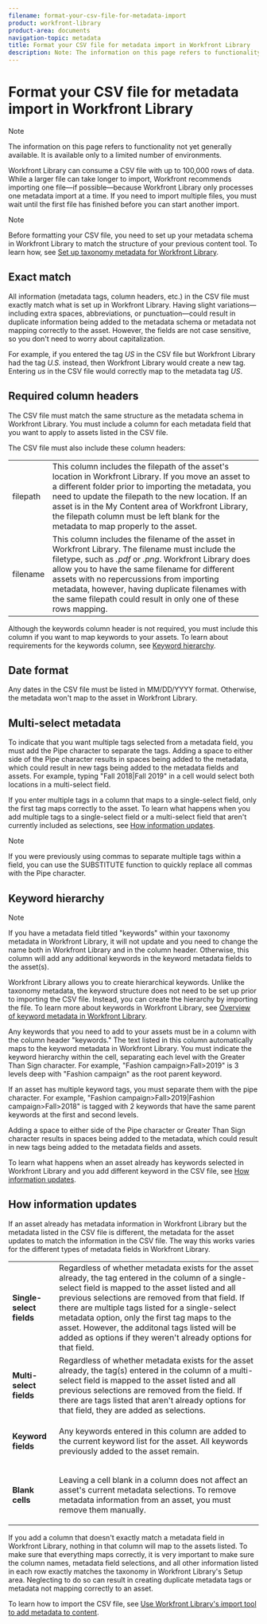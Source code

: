 ```yaml
---
filename: format-your-csv-file-for-metadata-import
product: workfront-library
product-area: documents
navigation-topic: metadata
title: Format your CSV file for metadata import in Workfront Library
description: Note: The information on this page refers to functionality not yet generally available. It is available only to a limited number of environments.
---
```


# Format your CSV file for metadata import in Workfront Library

>[!NOTE]
>
>The information on this page refers to functionality not yet generally available. It is available only to a limited number of environments.

Workfront Library can consume a CSV file with up to 100,000 rows of data. While a larger file can take longer to import, Workfront recommends importing one file—if possible—because Workfront Library only processes one metadata import at a time. If you need to import multiple files, you must wait until the first file has finished before you can start another import.

>[!NOTE]
>
>Before formatting your CSV file, you need to set up your metadata schema in Workfront Library to match the structure of your previous content tool. To learn how, see [Set up taxonomy metadata for Workfront Library](../../../workfront-library/administration-and-setup/metadata/set-up-taxonomy-metadata.md).

## Exact match

All information (metadata tags, column headers, etc.) in the CSV file must exactly match what is set up in Workfront Library. Having slight variations—including extra spaces, abbreviations, or punctuation—could result in duplicate information being added to the metadata schema or metadata not mapping correctly to the asset. However, the fields are not case sensitive, so you don't need to worry about capitalization.

For example, if you entered the tag *US* in the CSV file but Workfront Library had the tag *U.S.* instead, then Workfront Library would create a new tag. Entering *us* in the CSV file would correctly map to the metadata tag *US*.

## Required column headers

The CSV file must match the same structure as the metadata schema in Workfront Library. You must include a column for each metadata field that you want to apply to assets listed in the CSV file.

The CSV file must also include these column headers:

<table cellspacing="0"> 
 <col> 
 <col> 
 <tbody> 
  <tr> 
   <td role="rowheader"> <p>filepath</p> </td> 
   <td>This column includes the filepath of the asset's location in Workfront Library. If you move an asset to a different folder prior to importing the metadata, you need to update the filepath to the new location. If an asset is in the My Content area of Workfront Library, the filepath column must be left blank for the metadata to map properly to the asset.</td> 
  </tr> 
  <tr> 
   <td role="rowheader"> <p>filename</p> </td> 
   <td>This column includes the filename of the asset in Workfront Library. The filename must include the filetype, such as <i>.pdf</i> or <i>.png</i>. Workfront Library does allow you to have the same filename for different assets with no repercussions from importing metadata, however, having duplicate filenames with the same filepath could result in only one of these rows mapping.</td> 
  </tr> 
 </tbody> 
</table>

Although the keywords column header is not required, you must include this column if you want to map keywords to your assets. To learn about requirements for the keywords column, see [Keyword hierarchy](#keywords).

## Date format

Any dates in the CSV file must be listed in MM/DD/YYYY format. Otherwise, the metadata won't map to the asset in Workfront Library.

## Multi-select metadata

To indicate that you want multiple tags selected from a metadata field, you must add the Pipe character to separate the tags. Adding a space to either side of the Pipe character results in spaces being added to the metadata, which could result in new tags being added to the metadata fields and assets. For example, typing "Fall 2018|Fall 2019" in a cell would select both locations in a multi-select field.

If you enter multiple tags in a column that maps to a single-select field, only the first tag maps correctly to the asset. To learn what happens when you add multiple tags to a single-select field or a multi-select field that aren't currently included as selections, see [How information updates](#new).

>[!NOTE]
>
>If you were previously using commas to separate multiple tags within a field, you can use the SUBSTITUTE function to quickly replace all commas with the Pipe character.

## Keyword hierarchy

>[!NOTE]
>
>If you have a metadata field titled "keywords" within your taxonomy metadata in Workfront Library, it will not update and you need to change the name both in Workfront Library and in the column header. Otherwise, this column will add any additional keywords in the keyword metadata fields to the asset(s).

Workfront Library allows you to create hierarchical keywords. Unlike the taxonomy metadata, the keyword structure does not need to be set up prior to importing the CSV file. Instead, you can create the hierarchy by importing the file. To learn more about keywords in Workfront Library, see [Overview of keyword metadata in Workfront Library](../../../workfront-library/administration-and-setup/metadata/keyword-metadata-overview.md).

Any keywords that you need to add to your assets must be in a column with the column header "keywords." The text listed in this column automatically maps to the keyword metadata in Workfront Library. You must indicate the keyword hierarchy within the cell, separating each level with the Greater Than Sign character. For example, "Fashion campaign>Fall>2019" is 3 levels deep with "Fashion campaign" as the root parent keyword.

If an asset has multiple keyword tags, you must separate them with the pipe character. For example, "Fashion campaign>Fall>2019|Fashion campaign>Fall>2018" is tagged with 2 keywords that have the same parent keywords at the first and second levels.

Adding a space to either side of the Pipe character or Greater Than Sign character results in spaces being added to the metadata, which could result in new tags being added to the metadata fields and assets.

To learn what happens when an asset already has keywords selected in Workfront Library and you add different keyword in the CSV file, see [How information updates](#new).

## How information updates

If an asset already has metadata information in Workfront Library but the metadata listed in the CSV file is different, the metadata for the asset updates to match the information in the CSV file. The way this works varies for the different types of metadata fields in Workfront Library.

<table cellspacing="0"> 
 <col> 
 <col> 
 <tbody> 
  <tr> 
   <td role="rowheader"> <p><strong>Single-select fields</strong> </p> </td> 
   <td>Regardless of whether metadata exists for the asset already, the tag entered in the column of a single-select field is mapped to the asset listed and all previous selections are removed from that field. If there are multiple tags listed for a single-select metadata option, only the first tag maps to the asset. However, the additonal tags listed will be added as options if they weren't already options for that field.</td> 
  </tr> 
  <tr> 
   <td role="rowheader"> <p><strong>Multi-select fields</strong> </p> </td> 
   <td>Regardless of whether metadata exists for the asset already, the tag(s) entered in the column of a multi-select field is mapped to the asset listed and all previous selections are removed from the field. If there are tags listed that aren't already options for that field, they are added as selections.</td> 
  </tr> 
  <tr> 
   <td role="rowheader"><strong>Keyword fields</strong> </td> 
   <td> <p>Any keywords entered in this column are added to the current keyword list for the asset. All keywords previously added to the asset remain.</p> </td> 
  </tr> 
  <tr> 
   <td role="rowheader"><strong>Blank cells</strong> </td> 
   <td> <p><span style="font-weight: normal;">Leaving a cell blank in a column does not affect an asset's current metadata selections. To remove metadata information from an asset, you must remove them manually.</span> </p> </td> 
  </tr> 
 </tbody> 
</table>

If you add a column that doesn't exactly match a metadata field in Workfront Library, nothing in that column will map to the assets listed. To make sure that everything maps correctly, it is very important to make sure the column names, metadata field selections, and all other information listed in each row exactly matches the taxonomy in Workfront Library's Setup area. Neglecting to do so can result in creating duplicate metadata tags or metadata not mapping correctly to an asset.

To learn how to import the CSV&nbsp;file, see [Use Workfront Library's import tool to add metadata to content](../../../workfront-library/administration-and-setup/metadata/import-metadata-for-content.md).
